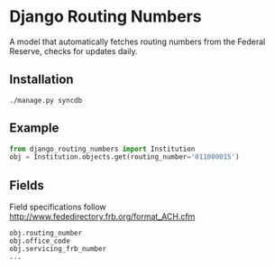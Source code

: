 Django Routing Numbers
======================

A model that automatically fetches routing numbers from the Federal Reserve, checks for updates daily.

Installation
------------

```
./manage.py syncdb
```

Example
-------

```python
from django_routing_numbers import Institution
obj = Institution.objects.get(routing_number='011000015')
```

Fields
------

Field specifications follow http://www.fededirectory.frb.org/format_ACH.cfm

```
obj.routing_number
obj.office_code
obj.servicing_frb_number
...
```




